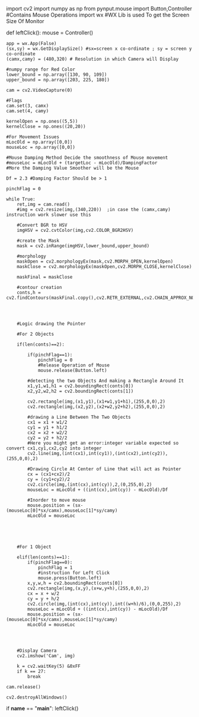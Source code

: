 import cv2
import numpy as np
from pynput.mouse import Button,Controller #Contains Mouse Operations
import wx #WX Lib is used To get the Screen Size Of Monitor

def leftClick():
    mouse = Controller()

    app = wx.App(False)
    (sx,sy) = wx.GetDisplaySize() #sx=screen x co-ordinate ; sy = screen y co-ordinate
    (camx,camy) = (480,320) # Resolution in which Camera will Display

    #numpy range for Red Color
    lower_bound = np.array([130, 90, 109])
    upper_bound = np.array([203, 225, 180])

    cam = cv2.VideoCapture(0)

    #Flags
    cam.set(3, camx)
    cam.set(4, camy)

    kernelOpen = np.ones((5,5))
    kernelClose = np.ones((20,20))

    #For Movement Issues
    mLocOld = np.array([0,0])
    mouseLoc = np.array([0,0])

    #Mouse Damping Method Decide the smoothness of Mouse movement
    #mouseLoc = mLocOld + (targetLoc - mLocOld)/DampingFactor
    #More the Damping Value Smoother will be the Mouse

    Df = 2.3 #Damping Factor Should be > 1

    pinchFlag = 0

    while True:
        ret,img = cam.read()
        #img = cv2.resize(img,(340,220))  ;in case the (camx,camy) instruction work slower use this

        #Convert BGR to HSV
        imgHSV = cv2.cvtColor(img,cv2.COLOR_BGR2HSV)

        #create the Mask
        mask = cv2.inRange(imgHSV,lower_bound,upper_bound)

        #morphology
        maskOpen = cv2.morphologyEx(mask,cv2.MORPH_OPEN,kernelOpen)
        maskClose = cv2.morphologyEx(maskOpen,cv2.MORPH_CLOSE,kernelClose)

        maskFinal = maskClose

        #contour creation
        conts,h = cv2.findContours(maskFinal.copy(),cv2.RETR_EXTERNAL,cv2.CHAIN_APPROX_NONE)




        #Logic drawing the Pointer

        #For 2 Objects

        if(len(conts)==2):

            if(pinchFlag==1):
                pinchFlag = 0
                #Release Operation of Mouse
                mouse.release(Button.left)
        
            #detecting the two Objects And making a Rectangle Around It
            x1,y1,w1,h1 = cv2.boundingRect(conts[0])
            x2,y2,w2,h2 = cv2.boundingRect(conts[1])
        
            cv2.rectangle(img,(x1,y1),(x1+w1,y1+h1),(255,0,0),2)
            cv2.rectangle(img,(x2,y2),(x2+w2,y2+h2),(255,0,0),2)

            #drawing a Line Between The Two Objects
            cx1 = x1 + w1/2
            cy1 = y1 + h1/2
            cx2 = x2 + w2/2
            cy2 = y2 + h2/2
            #Here you might get an error:integer variable expected so convert cx1,cy1,cx2,cy2 into integer
            cv2.line(img,(int(cx1),int(cy1)),(int(cx2),int(cy2)),(255,0,0),2)

            #Drawing Circle At Center of Line that will act as Pointer
            cx = (cx1+cx2)/2
            cy = (cy1+cy2)/2
            cv2.circle(img,(int(cx),int(cy)),2,(0,255,0),2)
            mouseLoc = mLocOld + ((int(cx),int(cy)) - mLocOld)/Df

            #Inorder to move mouse
            mouse.position = (sx-(mouseLoc[0]*sx/camx),mouseLoc[1]*sy/camy)
            mLocOld = mouseLoc
        




        #For 1 Object

        elif(len(conts)==1):
            if(pinchFlag==0):
                pinchFlag = 1
                #instruction for Left Click
                mouse.press(Button.left)
            x,y,w,h = cv2.boundingRect(conts[0])
            cv2.rectangle(img,(x,y),(x+w,y+h),(255,0,0),2)
            cx = x + w/2
            cy = y + h/2
            cv2.circle(img,(int(cx),int(cy)),int((w+h)/6),(0,0,255),2)
            mouseLoc = mLocOld + ((int(cx),int(cy)) - mLocOld)/Df
            mouse.position = (sx-(mouseLoc[0]*sx/camx),mouseLoc[1]*sy/camy)
            mLocOld = mouseLoc


        

        #Display Camera
        cv2.imshow('Cam', img)

        k = cv2.waitKey(5) &0xFF
        if k == 27:
            break

    cam.release()

    cv2.destroyAllWindows()

if __name__ == "__main__":
    leftClick()
